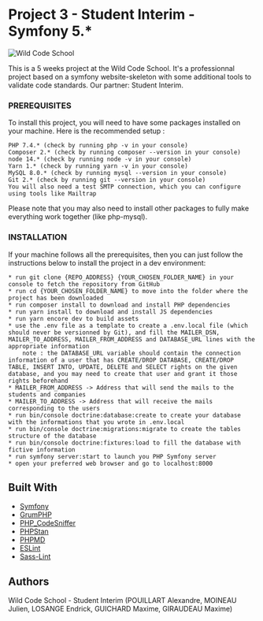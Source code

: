 # Project 3 - Student Interim - Symfony 5.*

![Wild Code School](https://wildcodeschool.fr/wp-content/uploads/2019/01/logo_pink_176x60.png)

This is a 5 weeks project at the Wild Code School. It's a professionnal project based on a symfony website-skeleton with some additional tools to validate code standards.
Our partner: Student Interim.

### PREREQUISITES

To install this project, you will need to have some packages installed on your machine. Here is the recommended setup :

    PHP 7.4.* (check by running php -v in your console)
    Composer 2.* (check by running composer --version in your console)
    node 14.* (check by running node -v in your console)
    Yarn 1.* (check by running yarn -v in your console)
    MySQL 8.0.* (check by running mysql --version in your console)
    Git 2.* (check by running git --version in your console)
    You will also need a test SMTP connection, which you can configure using tools like Mailtrap

Please note that you may also need to install other packages to fully make everything work together (like php-mysql).

### INSTALLATION

If your machine follows all the prerequisites, then you can just follow the instructions below to install the project in a dev environment:

    * run git clone {REPO_ADDRESS} {YOUR_CHOSEN_FOLDER_NAME} in your console to fetch the repository from GitHub
    * run cd {YOUR_CHOSEN_FOLDER_NAME} to move into the folder where the project has been downloaded
    * run composer install to download and install PHP dependencies
    * run yarn install to download and install JS dependencies
    * run yarn encore dev to build assets
    * use the .env file as a template to create a .env.local file (which should never be versionned by Git), and fill the MAILER_DSN, MAILER_TO_ADDRESS, MAILER_FROM_ADDRESS and DATABASE_URL lines with the appropriate information
        note : the DATABASE_URL variable should contain the connection information of a user that has CREATE/DROP DATABASE, CREATE/DROP TABLE, INSERT INTO, UPDATE, DELETE and SELECT rights on the given database, and you may need to create that user and grant it those rights beforehand
    * MAILER_FROM_ADDRESS -> Address that will send the mails to the students and companies
    * MAILER_TO_ADDRESS -> Address that will receive the mails corresponding to the users
    * run bin/console doctrine:database:create to create your database with the informations that you wrote in .env.local
    * run bin/console doctrine:migrations:migrate to create the tables structure of the database
    * run bin/console doctrine:fixtures:load to fill the database with fictive information
    * run symfony server:start to launch you PHP Symfony server
    * open your preferred web browser and go to localhost:8000

## Built With

* [Symfony](https://github.com/symfony/symfony)
* [GrumPHP](https://github.com/phpro/grumphp)
* [PHP_CodeSniffer](https://github.com/squizlabs/PHP_CodeSniffer)
* [PHPStan](https://github.com/phpstan/phpstan)
* [PHPMD](http://phpmd.org)
* [ESLint](https://eslint.org/)
* [Sass-Lint](https://github.com/sasstools/sass-lint)

## Authors

Wild Code School - Student Interim (POUILLART Alexandre, MOINEAU Julien, LOSANGE Endrick, GUICHARD Maxime, GIRAUDEAU Maxime)